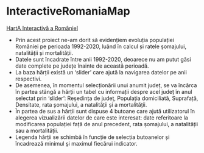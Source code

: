 # InteractiveRomaniaMap
<a href="https://nicooletahehe.github.io/InteractiveRomaniaMap/">HartA Interactivă a RomânieI</a>
<ul>
  <li>Prin acest proiect ne-am dorit să evidențiem evoluția populației României pe perioada 1992-2020, luând în calcul și ratele șomajului, natalității și mortalității.</li>
  <li>Datele sunt încadrate între anii 1992-2020, deoarece nu am putut găsi date complete pe județe înainte de această perioadă.</li>
  <li>La baza hărții există un ‘slider’ care ajută la navigarea datelor pe anii respectivi.</li>
  <li>De asemenea, în momentul selecționării unui anumit județ, se va încărca în partea stângă a hărții un tabel cu informații despre acel județ în anul selectat prin ‘slider’: Reședința de județ, Populația domiciliată, Suprafață, Densitate, rata șomajului, a natalității și a mortalității.</li>
  <li>În partea de sus a hărții sunt dispuse 4 butoane care ajută utilizatorul în alegerea vizualizării datelor de care este interesat: date referitoare la modificarea populației față de anul precedent, rata șomajului, a natalității sau a mortalității.</li>
  <li>Legenda hărții se schimbă în funcție de selecția butoanelor și încadrează minimul și maximul fiecărui indicator.</li>
 </ul>
